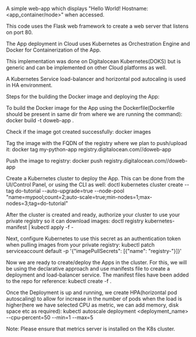 A simple web-app which displays "Hello World! Hostname: <app_container/node>" when accessed.

This code uses the Flask web framework to create a web server that listens on port 80.

The App deployment in Cloud uses Kubernetes as Orchestration Engine and Docker for Containerization of the App.

This implementation was done on Digitalocean Kubernetes(DOKS) but is generic and can be implemented on other Cloud platforms as well.

A Kubernetes Service load-balancer and horizontal pod autocaling is used in HA environment.

Steps for the building the Docker image and deploying the App:

To build the Docker image for the App using the Dockerfile(Dockerfile should be present in same dir from where we are running the command): docker build -t doweb-app .

Check if the image got created successfully: docker images

Tag the image with the FQDN of the registry where we plan to push/upload it: docker tag my-python-app registry.digitalocean.com/<your-registry-name>/doweb-app

Push the image to registry: docker push registry.digitalocean.com/<your-registry-name>/doweb-app

Create a Kubernetes cluster to deploy the App. This can be done from the UI/Control Panel, or using the CLI as well:
doctl kubernetes cluster create <your-cluster-name> --tag do-tutorial --auto-upgrade=true --node-pool "name=mypool;count=2;auto-scale=true;min-nodes=1;max-nodes=3;tag=do-tutorial"

After the cluster is created and ready, authorize your cluster to use your private registry so it can download images:
doctl registry kubernetes-manifest | kubectl apply -f -

Next, configure Kubernetes to use this secret as an authentication token when pulling images from your private registry:
kubectl patch serviceaccount default -p '{"imagePullSecrets": [{"name": "registry-<your-registry-name>"}]}'

Now we are ready to create/deploy the Apps in the cluster. For this, we will be using the declarative approach and use manifests file to create a deployment and load-balancer service. The manifest files have been added to the repo for reference: kubectl create -f .

Once the Deployment is up and running, we create HPA(horizontal pod autoscaling) to allow for increase in the number of pods when the load is higher(here we have selected CPU as metric, we can add memory, disk space etc as required): kubectl autoscale deployment <deployment_name> --cpu-percent=50 --min=1 --max=5

Note: Please ensure that metrics server is installed on the K8s cluster.
